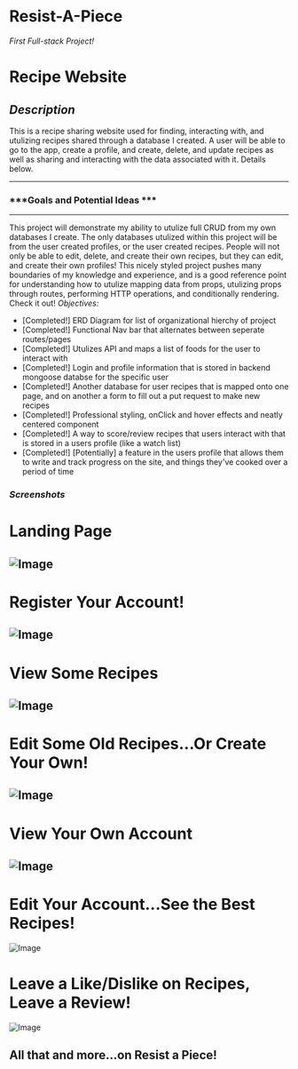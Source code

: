 # Resist-A-Piece

*First Full-stack Project!*


# Recipe Website 
## ***Description***
This is a recipe sharing website used for finding, interacting with, and utulizing recipes shared through a database I created. A user will be able to go to the app, create a profile, and create, delete, and update recipes as well as sharing and interacting with the data associated with it. Details below. 

***
### ***Goals and Potential Ideas ***

***
This project will demonstrate my ability to utulize full CRUD from my own databases I create. The only databases utulized within this project will be from the user created profiles, or the user created recipes. People will not only be able to edit, delete, and create their own recipes, but they can edit, and create their own profiles! This nicely styled project pushes many boundaries of my knowledge and experience, and is a good reference point for understanding how to utulize mapping data from props, utulizing props through routes, performing HTTP operations, and conditionally rendering. Check it out!
*Objectives:*

- [Completed!] ERD Diagram for list of organizational hierchy of project
- [Completed!] Functional Nav bar that alternates between seperate routes/pages
- [Completed!] Utulizes API and maps a list of foods for the user to interact with 
- [Completed!] Login and profile information that is stored in backend mongoose databse for the specific user
- [Completed!] Another database for user recipes that is mapped onto one page, and on another a form to fill out a put request to make new recipes
- [Completed!] Professional styling, onClick and hover effects and neatly centered component
- [Completed!] A way to score/review recipes that users interact with that is stored in a users profile (like a watch list)
- [Completed!] [Potentially] a feature in the users profile that allows them to write and track progress on the site, and things they've cooked over a period of time

### **_Screenshots_**

# Landing Page
![Image](https://i.imgur.com/nWHmgjA.jpg)
---

# Register Your Account!
![Image](https://i.imgur.com/W26DPcw.png)
---

# View Some Recipes
![Image](https://i.imgur.com/jV2LHnB.png)
---

# Edit Some Old Recipes...Or Create Your Own!
![Image](https://i.imgur.com/i17FzIK.png)
---

# View Your Own Account
![Image](https://i.imgur.com/27AbYRS.jpg)
---

# Edit Your Account...See the Best Recipes!
![Image](https://i.imgur.com/Qy6rU4T.jpg)

# Leave a Like/Dislike on Recipes, Leave a Review!
![Image](https://i.imgur.com/EQvdOtM.jpg)

## All that and more...on Resist a Piece!

